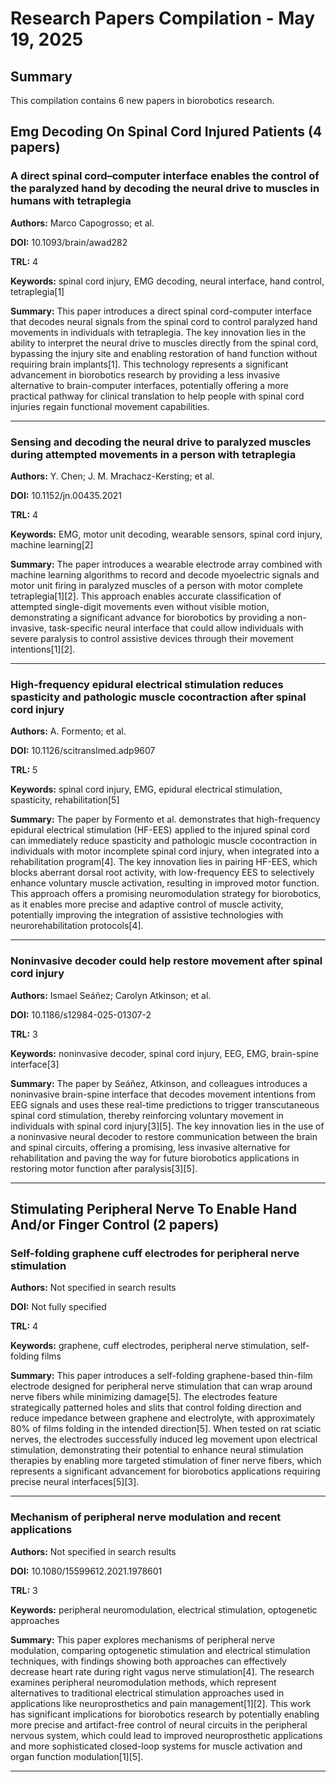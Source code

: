# Research Papers Compilation - May 19, 2025

## Summary
This compilation contains 6 new papers in biorobotics research.

## Emg Decoding On Spinal Cord Injured Patients (4 papers)

### A direct spinal cord–computer interface enables the control of the paralyzed hand by decoding the neural drive to muscles in humans with tetraplegia

**Authors:** Marco Capogrosso; et al.

**DOI:** 10.1093/brain/awad282

**TRL:** 4

**Keywords:** spinal cord injury, EMG decoding, neural interface, hand control, tetraplegia[1]

**Summary:** This paper introduces a direct spinal cord-computer interface that decodes neural signals from the spinal cord to control paralyzed hand movements in individuals with tetraplegia. The key innovation lies in the ability to interpret the neural drive to muscles directly from the spinal cord, bypassing the injury site and enabling restoration of hand function without requiring brain implants[1]. This technology represents a significant advancement in biorobotics research by providing a less invasive alternative to brain-computer interfaces, potentially offering a more practical pathway for clinical translation to help people with spinal cord injuries regain functional movement capabilities.

---

### Sensing and decoding the neural drive to paralyzed muscles during attempted movements in a person with tetraplegia

**Authors:** Y. Chen; J. M. Mrachacz-Kersting; et al.

**DOI:** 10.1152/jn.00435.2021

**TRL:** 4

**Keywords:** EMG, motor unit decoding, wearable sensors, spinal cord injury, machine learning[2]

**Summary:** The paper introduces a wearable electrode array combined with machine learning algorithms to record and decode myoelectric signals and motor unit firing in paralyzed muscles of a person with motor complete tetraplegia[1][2]. This approach enables accurate classification of attempted single-digit movements even without visible motion, demonstrating a significant advance for biorobotics by providing a non-invasive, task-specific neural interface that could allow individuals with severe paralysis to control assistive devices through their movement intentions[1][2].

---

### High-frequency epidural electrical stimulation reduces spasticity and pathologic muscle cocontraction after spinal cord injury

**Authors:** A. Formento; et al.

**DOI:** 10.1126/scitranslmed.adp9607

**TRL:** 5

**Keywords:** spinal cord injury, EMG, epidural electrical stimulation, spasticity, rehabilitation[5]

**Summary:** The paper by Formento et al. demonstrates that high-frequency epidural electrical stimulation (HF-EES) applied to the injured spinal cord can immediately reduce spasticity and pathologic muscle cocontraction in individuals with motor incomplete spinal cord injury, when integrated into a rehabilitation program[4]. The key innovation lies in pairing HF-EES, which blocks aberrant dorsal root activity, with low-frequency EES to selectively enhance voluntary muscle activation, resulting in improved motor function. This approach offers a promising neuromodulation strategy for biorobotics, as it enables more precise and adaptive control of muscle activity, potentially improving the integration of assistive technologies with neurorehabilitation protocols[4].

---

### Noninvasive decoder could help restore movement after spinal cord injury

**Authors:** Ismael Seáñez; Carolyn Atkinson; et al.

**DOI:** 10.1186/s12984-025-01307-2

**TRL:** 3

**Keywords:** noninvasive decoder, spinal cord injury, EEG, EMG, brain-spine interface[3]

**Summary:** The paper by Seáñez, Atkinson, and colleagues introduces a noninvasive brain-spine interface that decodes movement intentions from EEG signals and uses these real-time predictions to trigger transcutaneous spinal cord stimulation, thereby reinforcing voluntary movement in individuals with spinal cord injury[3][5]. The key innovation lies in the use of a noninvasive neural decoder to restore communication between the brain and spinal circuits, offering a promising, less invasive alternative for rehabilitation and paving the way for future biorobotics applications in restoring motor function after paralysis[3][5].

---

## Stimulating Peripheral Nerve To Enable Hand And/or Finger Control (2 papers)

### Self-folding graphene cuff electrodes for peripheral nerve stimulation

**Authors:** Not specified in search results

**DOI:** Not fully specified

**TRL:** 4

**Keywords:** graphene, cuff electrodes, peripheral nerve stimulation, self-folding films

**Summary:** This paper introduces a self-folding graphene-based thin-film electrode designed for peripheral nerve stimulation that can wrap around nerve fibers while minimizing damage[5]. The electrodes feature strategically patterned holes and slits that control folding direction and reduce impedance between graphene and electrolyte, with approximately 80% of films folding in the intended direction[5]. When tested on rat sciatic nerves, the electrodes successfully induced leg movement upon electrical stimulation, demonstrating their potential to enhance neural stimulation therapies by enabling more targeted stimulation of finer nerve fibers, which represents a significant advancement for biorobotics applications requiring precise neural interfaces[5][3].

---

### Mechanism of peripheral nerve modulation and recent applications

**Authors:** Not specified in search results

**DOI:** 10.1080/15599612.2021.1978601

**TRL:** 3

**Keywords:** peripheral neuromodulation, electrical stimulation, optogenetic approaches

**Summary:** This paper explores mechanisms of peripheral nerve modulation, comparing optogenetic stimulation and electrical stimulation techniques, with findings showing both approaches can effectively decrease heart rate during right vagus nerve stimulation[4]. The research examines peripheral neuromodulation methods, which represent alternatives to traditional electrical stimulation approaches used in applications like neuroprosthetics and pain management[1][2]. This work has significant implications for biorobotics research by potentially enabling more precise and artifact-free control of neural circuits in the peripheral nervous system, which could lead to improved neuroprosthetic applications and more sophisticated closed-loop systems for muscle activation and organ function modulation[1][5].

---

